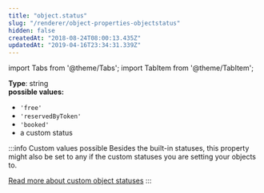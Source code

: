 ```yaml
---
title: "object.status"
slug: "/renderer/object-properties-objectstatus"
hidden: false
createdAt: "2018-08-24T08:00:13.435Z"
updatedAt: "2019-04-16T23:34:31.339Z"
---
```


import Tabs from '@theme/Tabs';
import TabItem from '@theme/TabItem';

**Type**: string  
**possible values:**
- `'free'`
- `'reservedByToken'`
- `'booked'`
- a custom status

:::info Custom values possible
Besides the built-in statuses, this property might also be set to any if the custom statuses you are setting your objects to.

[Read more about custom object statuses](https://docs.seats.io/docs/api-custom-object-status)
:::

